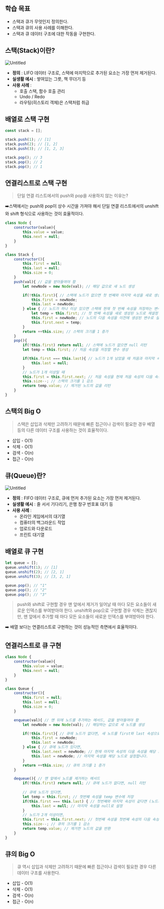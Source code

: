 ## 학습 목표

- 스택과 큐가 무엇인지 정의한다.
- 스택과 큐의 사용 사례를 이해한다.
- 스택과 큐 데이터 구조에 대한 작동을 구현한다.

## 스택(Stack)이란?

![Untitled](https://upload.wikimedia.org/wikipedia/commons/thumb/2/29/Data_stack.svg/300px-Data_stack.svg.png)

- **정의** : LIFO 데이터 구조로, 스택에 마지막으로 추가된 요소는 가장 먼저 제거된다.
- **실생활 예시** :  쌓여있는 그릇, 책 무더기 등
- **사용 사례** :
    - 호출 스택, 함수 호출 관리
    - Undo / Redo
    - 라우팅(히스토리 객체)은 스택처럼 취급

## 배열로 스택 구현

```jsx
const stack = [];

stack.push(1); // [1]
stack.push(2); // [1, 2]
stack.push(3); // [1, 2, 3]

stack.pop(); // 3
stack.pop(); // 2
stack.pop(); // 1
```

## 연결리스트로 스택 구현

> 단일 연결 리스트에서의 push와 pop을 사용하지 않는 이유는?

➡️스택에서는 push와 pop이 상수 시간을 가져야 해서 단일 연결 리스트에서의 unshift와 shift 형식으로 사용하는 것이 효율적이다.
> 

```jsx
class Node {
    constructor(value){
        this.value = value;
        this.next = null;
    }
}

class Stack {
    constructor(){
        this.first = null;
        this.last = null;
        this.size = 0;
    }
    push(val){ // 값을 받아들여야 함
        let newNode = new Node(val); // 해당 값으로 새 노드 생성

        if(!this.first){ // 스택에 노드가 없으면 첫 번째와 마지막 속성을 새로 생성된 노드로 설정
            this.first = newNode;
            this.last = newNode;
        } else { // 노드가 하나 이상 있으면 스택에 현재 첫 번째 속성을 저장하는 변수 생성
            let temp = this.first; // 첫 번째 속성을 새로 생성된 노드로 재설정
            this.first = newNode; // 노드의 다음 속성을 이전에 생성된 변수로 설정
            this.first.next = temp;
        }
        return ++this.size; // 스택의 크기를 1 증가
    }
    pop(){
        if(!this.first) return null; // 스택에 노드가 없으면 null 리턴
        let temp = this.first; // 처음 속성을 저장할 변수 생성

        if(this.first === this.last){ // 노드가 1개 남았을 때 처음과 마지막 속성을 null로 지정
            this.last = null;
        }
        // 노드가 1개 이상일 때
        this.first = this.first.next; // 처음 속성을 현재 처음 속성의 다음 속성으로 설정
        this.size--; // 스택의 크기를 1 감소
        return temp.value; // 제거된 노드의 값을 리턴
    }
}
```

## 스택의 Big O


> 스택은 삽입과 삭제만 고려하기 때문에 빠른 접근이나 검색이 필요한 경우 배열 등의 다른 데이터 구조를 사용하는 것이 효율적이다.
> 
- 삽입 - O(1)
- 삭제 - O(1)
- 검색 - O(n)
- 접근 - O(n)

## 큐(Queue)란?

![Untitled](https://upload.wikimedia.org/wikipedia/commons/thumb/5/52/Data_Queue.svg/220px-Data_Queue.svg.png)

- **정의** : FIFO 데이터 구조로, 큐에 먼저 추가된 요소는 가장 먼저 제거된다.
- **실생활 예시** :  줄 서서 기다리기, 은행 창구 번호표 대기 등
- **사용 사례** :
    - 온라인 게임에서의 대기열
    - 컴퓨터의 백그라운드 작업
    - 업로드와 다운로드
    - 프린트 대기열

## 배열로 큐 구현


```jsx
let queue = [];
queue.unshift(1); // [1]
queue.unshift(2); // [2, 1]
queue.unshift(3); // [3, 2, 1]

queue.pop(); // "1"
queue.pop(); // "2"
queue.pop(); // "3"
```

> push와 shift로 구현할 경우 맨 앞에서 제거가 일어날 때 마다 모든 요소들이 새로운 인덱스를 부여받아야 한다. unshift와 pop으로 구현할 경우 삭제는 괜찮지만, 맨 앞에서 추가할 때 마다 모든 요소들이 새로운 인덱스를 부여받아야 한다. 

➡️ 배열 보다는 연결리스트로 구현하는 것이 성능적인 측면에서 효율적이다.
> 

## 연결리스트로 큐 구현

```jsx
class Node {
    constructor(value){
        this.value = value;
        this.next = null;
    }
}

class Queue {
    constructor(){
        this.first = null;
        this.last = null;
        this.size = 0;
    }

    enqueue(val){ // 맨 뒤에 노드를 추가하는 메서드, 값을 받아들여야 함
        let newNode = new Node(val); // 해당하는 값으로 새 노드를 생성

        if(!this.first){ // 큐에 노드가 없다면, 새 노드를 first와 last 속성으로 설정
            this.first = newNode;
            this.last = newNode;
        } else { // 큐에 노드가 있다면,
            this.last.next = newNode; // 현재 마지막 속성의 다음 속성을 해당 노드로 설정
            this.last = newNode; // 마지막 속성을 해당 노드로 설정합니다.
        }
        return ++this.size; // 큐의 크기를 1 증가
    }

    dequeue(){ // 맨 앞에서 노드를 제거하는 메서드
        if(!this.first) return null; // 큐에 노드가 없다면, null 리턴
				
        // 큐에 노드가 있다면,
        let temp = this.first; // 첫번째 속성을 temp 변수에 저장
        if(this.first === this.last) { // 첫번째와 마지막 속성이 같다면 (노드가 1개면)
            this.last = null; // 마지막 속성을 null로 설정
        }
        // 노드가 2개 이상이면,
        this.first = this.first.next; // 첫번째 속성을 첫번째 속성의 다음 속성으로 설정
        this.size--; // 큐의 크기를 1 감소
        return temp.value; // 제거한 노드의 값을 반환
    }
}
```

## 큐의 Big O

> 큐 역시 삽입과 삭제만 고려하기 때문에 빠른 접근이나 검색이 필요한 경우 다른 데이터 구조를 사용한다.
> 
- 삽입 - O(1)
- 삭제 - O(1)
- 검색 - O(n)
- 접근 - O(n)
